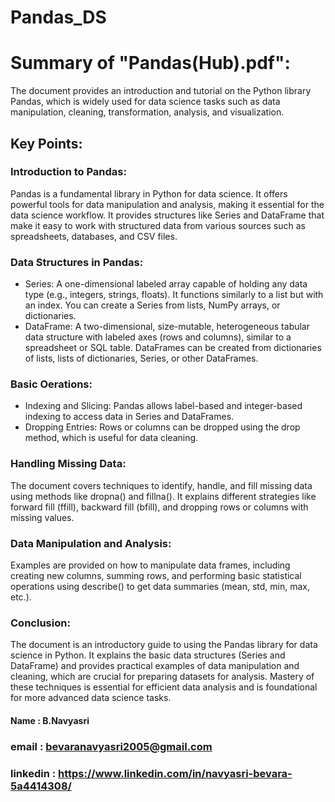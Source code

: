 # Pandas_DS

# Summary of "Pandas(Hub).pdf":
The document provides an introduction and tutorial on the Python library Pandas, which is widely used for data science tasks such as data manipulation, cleaning, transformation, analysis, and visualization.

## Key Points:

### Introduction to Pandas:
Pandas is a fundamental library in Python for data science. It offers powerful tools for data manipulation and analysis, making it essential for the data science workflow.
It provides structures like Series and DataFrame that make it easy to work with structured data from various sources such as spreadsheets, databases, and CSV files.

### Data Structures in Pandas:
* Series: A one-dimensional labeled array capable of holding any data type (e.g., integers, strings, floats). It functions similarly to a list but with an index. You can create a Series from lists, NumPy arrays, or dictionaries.
* DataFrame: A two-dimensional, size-mutable, heterogeneous tabular data structure with labeled axes (rows and columns), similar to a spreadsheet or SQL table. DataFrames can be created from dictionaries of lists, lists of dictionaries, Series, or other DataFrames.
  
### Basic Oerations:
* Indexing and Slicing: Pandas allows label-based and integer-based indexing to access data in Series and DataFrames.
* Dropping Entries: Rows or columns can be dropped using the drop method, which is useful for data cleaning.

### Handling Missing Data:
The document covers techniques to identify, handle, and fill missing data using methods like dropna() and fillna().
It explains different strategies like forward fill (ffill), backward fill (bfill), and dropping rows or columns with missing values.

### Data Manipulation and Analysis:
Examples are provided on how to manipulate data frames, including creating new columns, summing rows, and performing basic statistical operations using describe() to get data summaries (mean, std, min, max, etc.).

### Conclusion:
The document is an introductory guide to using the Pandas library for data science in Python. It explains the basic data structures (Series and DataFrame) and provides practical examples of data manipulation and cleaning, which are crucial for preparing datasets for analysis. Mastery of these techniques is essential for efficient data analysis and is foundational for more advanced data science tasks.

#### Name   : B.Navyasri
### email   : bevaranavyasri2005@gmail.com
### linkedin : https://www.linkedin.com/in/navyasri-bevara-5a4414308/





